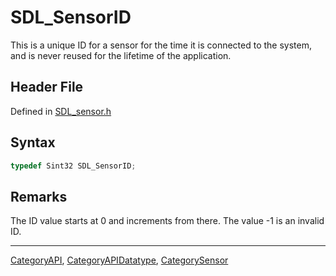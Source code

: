 # SDL_SensorID

This is a unique ID for a sensor for the time it is connected to the system, and is never reused for the lifetime of the application.

## Header File

Defined in [SDL_sensor.h](https://github.com/libsdl-org/SDL/blob/SDL2/include/SDL_sensor.h)

## Syntax

```c
typedef Sint32 SDL_SensorID;
```

## Remarks

The ID value starts at 0 and increments from there. The value -1 is an
invalid ID.

----
[CategoryAPI](CategoryAPI), [CategoryAPIDatatype](CategoryAPIDatatype), [CategorySensor](CategorySensor)

